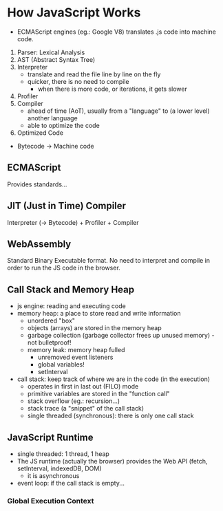 # How JavaScript Works

- ECMAScript engines (eg.: Google V8) translates .js code into machine code.

1. Parser: Lexical Analysis
2. AST (Abstract Syntax Tree)
3. Interpreter
   - translate and read the file line by line on the fly
   - quicker, there is no need to compile
     - when there is more code, or iterations, it gets slower
4. Profiler
5. Compiler
   - ahead of time (AoT), usually from a "language" to (a lower level) another
     language
   - able to optimize the code
6. Optimized Code

- Bytecode -> Machine code

## ECMAScript

Provides standards...

## JIT (Just in Time) Compiler

Interpreter (-> Bytecode) + Profiler + Compiler

## WebAssembly

Standard Binary Executable format. No need to interpret and compile in order to
run the JS code in the browser.

## Call Stack and Memory Heap

- js engine: reading and executing code
- memory heap: a place to store read and write information
  - unordered "box"
  - objects (arrays) are stored in the memory heap
  - garbage collection (garbage collector frees up unused memory) - not
    bulletproof!
  - memory leak: memory heap fulled
    - unremoved event listeners
    - global variables!
    - setInterval
- call stack: keep track of where we are in the code (in the execution)
  - operates in first in last out (FILO) mode
  - primitive variables are stored in the "function call"
  - stack overflow (eg.: recursion...)
  - stack trace (a "snippet" of the call stack)
  - single threaded (synchronous): there is only one call stack

## JavaScript Runtime

- single threaded: 1 thread, 1 heap
- The JS runtime (actually the browser) provides the Web API (fetch,
  setInterval, indexedDB, DOM)
  - it is asynchronous
- event loop: if the call stack is empty...

### Global Execution Context
